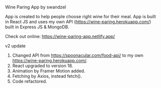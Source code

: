 Wine Paring App by swandzel

App is created to help people choose right wine for their meal.
App is built in React JS and uses my own API (https://wine-paring.herokuapp.com/) built in Express JS & MongoDB.

Check out online: https://wine-paring-app.netlify.app/

v2 update

1. Changed API from https://spoonacular.com/food-api/ to my own https://wine-paring.herokuapp.com/.
2. React upgraded to version 18.
3. Animation by Framer Motion added.
4. Fetching by Axios, instead fetch().
5. Code refactored.
